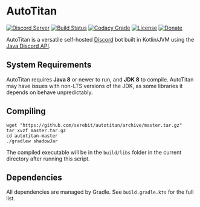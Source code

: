# AutoTitan
[![Discord Server](https://discordapp.com/api/guilds/279777865434660865/widget.png?style=shield)](https://goo.gl/RGvvbM)
[![Build Status](https://travis-ci.org/serebit/autotitan.svg?branch=master)](https://goo.gl/0Gm2gy)
[![Codacy Grade](https://img.shields.io/codacy/grade/37092324cd0844f198e1a26e6dd17175.svg)](https://app.codacy.com/app/serebit/autotitan)
[![License](https://img.shields.io/github/license/serebit/autotitan.svg)](https://github.com/serebit/autotitan/tree/master/LICENSE.md)
[![Donate](https://img.shields.io/badge/Donate-PayPal-blue.svg)](https://goo.gl/OWpJxJ)

AutoTitan is a versatile self-hosted [Discord](https://discordapp.com) bot built in Kotlin/JVM using the 
[Java Discord API](https://github.com/DV8FromTheWorld/JDA). 

## System Requirements
AutoTitan requires **Java 8** or newer to run, and **JDK 8** to compile. AutoTitan may have issues with non-LTS 
versions of the JDK, as some libraries it depends on behave unpredictably.

## Compiling
```
wget "https://github.com/serebit/autotitan/archive/master.tar.gz"
tar xvzf master.tar.gz
cd autotitan-master
./gradlew shadowJar
```
The compiled executable will be in the `build/libs` folder in the current directory after running this script.

## Dependencies
All dependencies are managed by Gradle. See `build.gradle.kts` for the full list.
